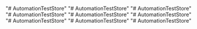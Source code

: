 "# AutomationTestStore" 
"# AutomationTestStore" 
"# AutomationTestStore" 
"# AutomationTestStore" 
"# AutomationTestStore" 
"# AutomationTestStore" 
"# AutomationTestStore" 
"# AutomationTestStore" 
"# AutomationTestStore" 
